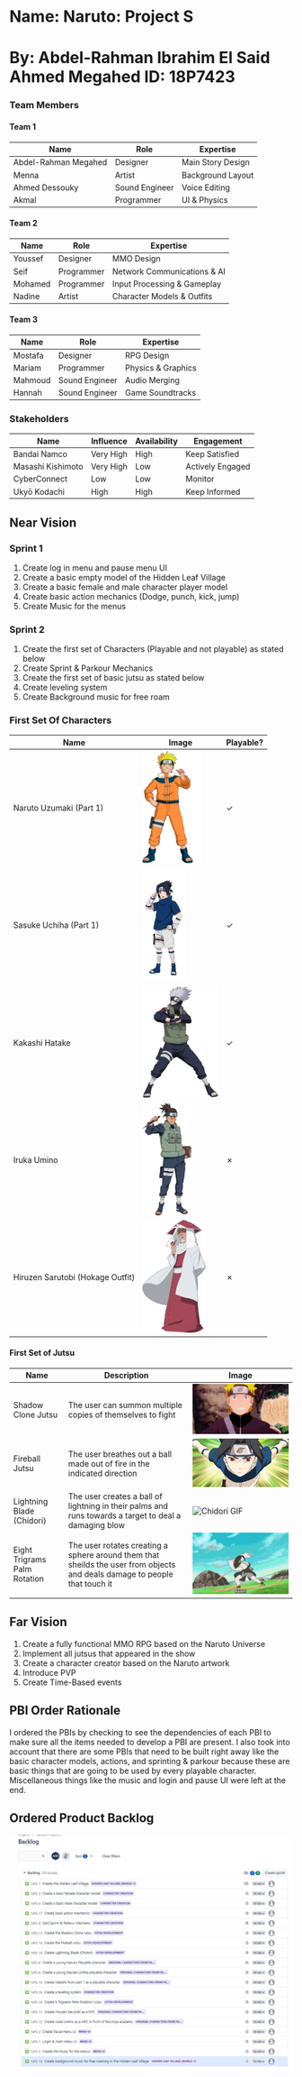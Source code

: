 # Name: Naruto: Project S
# By: Abdel-Rahman Ibrahim El Said Ahmed Megahed  ID: 18P7423


### Team Members
#### Team 1
| Name | Role | Expertise |
| ----------- | ----------- | ----------- |
| Abdel-Rahman Megahed | Designer | Main Story Design |
| Menna | Artist | Background Layout |
| Ahmed Dessouky | Sound Engineer | Voice Editing |
| Akmal | Programmer | UI & Physics |


#### Team 2
| Name | Role | Expertise |
| ----------- | ----------- | ----------- |
| Youssef | Designer | MMO Design |
| Seif | Programmer | Network Communications & AI |
| Mohamed | Programmer | Input Processing & Gameplay |
| Nadine | Artist | Character Models & Outfits |

#### Team 3
| Name | Role | Expertise |
| ----------- | ----------- | ----------- |
| Mostafa | Designer | RPG Design | 
| Mariam | Programmer | Physics & Graphics |
| Mahmoud | Sound Engineer | Audio Merging |
| Hannah | Sound Engineer | Game Soundtracks |

### Stakeholders
| Name | Influence | Availability | Engagement |
| ----------- | ----------- | ----------- | ----------- |
| Bandai Namco | Very High | High | Keep Satisfied |
| Masashi Kishimoto | Very High | Low | Actively Engaged |
| CyberConnect | Low | Low | Monitor |
| Ukyō Kodachi | High | High | Keep Informed |

## Near Vision
### Sprint 1
1. Create log in menu and pause menu UI
2. Create a basic empty model of the Hidden Leaf Village
3. Create a basic female and male character player model
4. Create basic action mechanics (Dodge, punch, kick, jump)
5. Create Music for the menus
### Sprint 2
1. Create the first set of Characters (Playable and not playable) as stated below
2. Create Sprint & Parkour Mechanics
3. Create the first set of basic jutsu as stated below
4. Create leveling system
5. Create Background music for free roam

### First Set Of Characters
| Name | Image | Playable?|
| ----------- | ----------- | ----------- |
| Naruto Uzumaki (Part 1) | <img src="media/Naruto(young).png" alt="Naruto Image" height="200px" /> | ✓ |
| Sasuke Uchiha (Part 1) | <img src="media/Sasuke(young).png" alt="Sasuke Image" height="200px" /> | ✓ |
| Kakashi Hatake | <img src="media/Kakashi.png" alt="Kakashi Image" height="200px" /> | ✓ |
| Iruka Umino | <img src="media/Iruka.png" alt="Iruka Image" height="200px" /> | ✗ |
| Hiruzen Sarutobi (Hokage Outfit) | <img src="media/hiruzen(hokage_outfit).png" alt="Hiruzen Image" height="200px" /> | ✗ |

#### First Set of Jutsu
| Name | Description | Image |
| ----------- | ----------- | ----------- |
| Shadow Clone Jutsu | The user can summon multiple copies of themselves to fight | ![Shadow Clone GIF](media/shadowclone.gif) | 
| Fireball Jutsu | The user breathes out a ball made out of fire in the indicated direction | ![Fireball Jutsu GIF](media/fireball.gif) |
| Lightning Blade (Chidori) | The user creates a ball of lightning in their palms and runs towards a target to deal a damaging blow  | ![Chidori GIF](media/chidori.gif) |
| Eight Trigrams Palm Rotation | The user rotates creating a sphere around them that sheilds the user from objects and deals damage to people that touch it | ![8 Trigrams GIF](media/8trigrams.gif) |

## Far Vision
1. Create a fully functional MMO RPG based on the Naruto Universe
2. Implement all jutsus that appeared in the show
3. Create a character creator based on the Naruto artwork
4. Introduce PVP
5. Create Time-Based events

## PBI Order Rationale
I ordered the PBIs by checking to see the dependencies of each PBI to make sure all the items needed to develop a PBI are present.
I also took into account that there are some PBIs that need to be built right away like the basic character models, actions, and sprinting & parkour because these are basic things that are going to be used by every playable character. Miscellaneous things like the music and login and pause UI were left at the end.
## Ordered Product Backlog
![Product Backlog](media/backlog.jpg)

